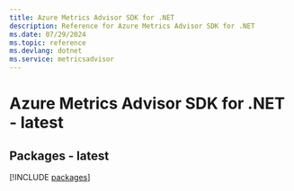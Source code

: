 ```yaml
---
title: Azure Metrics Advisor SDK for .NET
description: Reference for Azure Metrics Advisor SDK for .NET
ms.date: 07/29/2024
ms.topic: reference
ms.devlang: dotnet
ms.service: metricsadvisor
---
```

# Azure Metrics Advisor SDK for .NET - latest
## Packages - latest
[!INCLUDE [packages](metrics-advisor-index.md)]